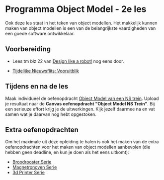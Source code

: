 # Programma Object Model - 2e les

Ook deze les staat in het teken van object modellen. Het makkelijk kunnen maken van object modellen is een van de belangrijkste vaardigheden van een goede software ontwikkelaar.

## Voorbereiding
- Lees tm blz 22 van [Design like a robot!](../../onderwijsmateriaal/readers/Design%20Like%20a%20Robot!.pdf) nog eens door.

- [Tijdelijke Nieuwsflits: Vooruitblik](../../onderwijsmateriaal/temp/vooruitblik-web-dev/vooruitblik-web-dev.md)

## Tijdens en na de les
Maak individueel de oefenopdracht [Object Model van een NS trein](../../onderwijsmateriaal/opdrachten/oefenopdrachten/object-model-ns-trein/object-model-ns-trein.md). Upload je resultaat naar de **Canvas oefenopdracht "Object Model NS Trein"**. Bij een serieuze effort krijg je de uitwerkingen. Kijk jezelf daarmee na en vat samen wat je daarvan nog hebt opgestoken.

## Extra oefenopdrachten
Om het maximale uit deze opleiding te halen is ook het maken van de extra oefenopdrachten voor het maken van object modellen aanbevolen (die hebben geen deadline, en kun je doen als het eens uitkomt):
- [Broodrooster Serie](../../onderwijsmateriaal/opdrachten/oefenopdrachten/broodrooster-serie/broodrooster-serie.md)
- [Magnetronoven Serie](../../onderwijsmateriaal/opdrachten/oefenopdrachten/magnetronoven-serie/magnetronoven-serie.md)
- [3d Printer Serie](../../onderwijsmateriaal/opdrachten/oefenopdrachten/3dprinter-serie/3d-printer-serie.md)